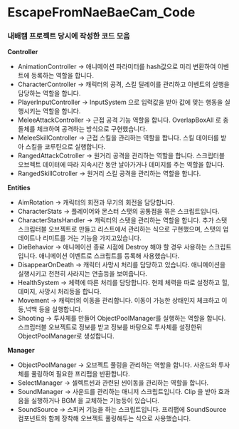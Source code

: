 # EscapeFromNaeBaeCam_Code
### 내배캠 프로젝트 당시에 작성한 코드 모음

**Controller**
- AnimationController -> 애니메이션 파라미터를 hash값으로 미리 변환하여 이벤트에 등록하는 역할을 합니다.
- CharacterController -> 캐릭터의 공격, 스킬 딜레이를 관리하고 이벤트의 실행을 담당하는 역할을 합니다.
- PlayerInputController -> InputSystem 으로 입력값을 받아 값에 맞는 행동을 실행시키는 역할을 합니다.
- MeleeAttackController -> 근접 공격 기능 역할을 합니다. OverlapBoxAll 로 충돌체를 체크하여 공격하는 방식으로 구현했습니다.
- MeleeSkillController -> 근접 스킬을 관리하는 역할을 합니다. 스킬 데이터를 받아 스킬을 코루틴으로 실행합니다.
- RangedAttackCotroller -> 원거리 공격을 관리하는 역할을 합니다. 스크립터블 오브젝트 데이터에 따라 지속시간 동안 날아가거나 데미지를 주는 역할을 합니다.
- RangedSkillCotroller -> 원거리 스킬 공격을 관리하는 역할을 합니다. 

**Entities**
- AimRotation -> 캐릭터의 회전과 무기의 회전을 담당합니다.
- CharacterStats -> 플레이어와 몬스터 스탯의 공통점을 묶은 스크립트입니다.
- CharacterStatsHandler -> 캐릭터의 스탯을 관리하는 역할을 합니다. 추가 스탯 스크립터블 오브젝트로 만들고 리스트에서 관리하는 식으로 구현했으며, 스탯의 업데이트나 리미트를 거는 기능을 가지고있습니다.
- DieBehavior -> 애니메이션 종료 시점에 Destroy 해야 할 경우 사용하는 스크립트입니다. 애니메이션 이벤트로 스크립트를 등록해 사용했습니다.
- DisappearOnDeath -> 캐릭터 사망시 처리를 담당하고 있습니다. 애니메이션을 실행시키고 천천히 사라지는 연출등을 보여줍니다.
- HealthSystem -> 체력에 따른 처리를 담당합니다. 현제 체력을 따로 설정하고 힐, 데미지, 사망시 처리등을 합니다.
- Movement -> 캐릭터의 이동을 관리합니다. 이동이 가능한 상태인지 체크하고 이동,넉백 등을 실행합니다.
- Shooting -> 투사체를 만들어 ObjectPoolManager를 실행하는 역할을 합니다. 스크립터블 오브젝트로 정보를 받고 정보를 바탕으로 투사체를 설정한뒤 ObjectPoolManager로 생성합니다.

**Manager**
- ObjectPoolManager -> 오브젝트 풀링을 관리하는 역할을 합니다. 사운드와 투사체를 풀링하여 필요한 프리팹을 반환합니다.
- SelectManager -> 셀렉트씬과 관련된 씬이동을 관리하는 역할을 합니다.
- SoundManager -> 사운드를 관리하는 매니저 스크립트입니다. Clip 을 받아 효과음을 실행하거나 BGM 을 교체하는 기능등이 있습니다.
- SoundSource -> 스피커 기능을 하는 스크립트입니다. 프리팹에 SoundSource 컴포넌트와 함께 장착해 오브젝트 풀링해두는 식으로 사용했습니다.
